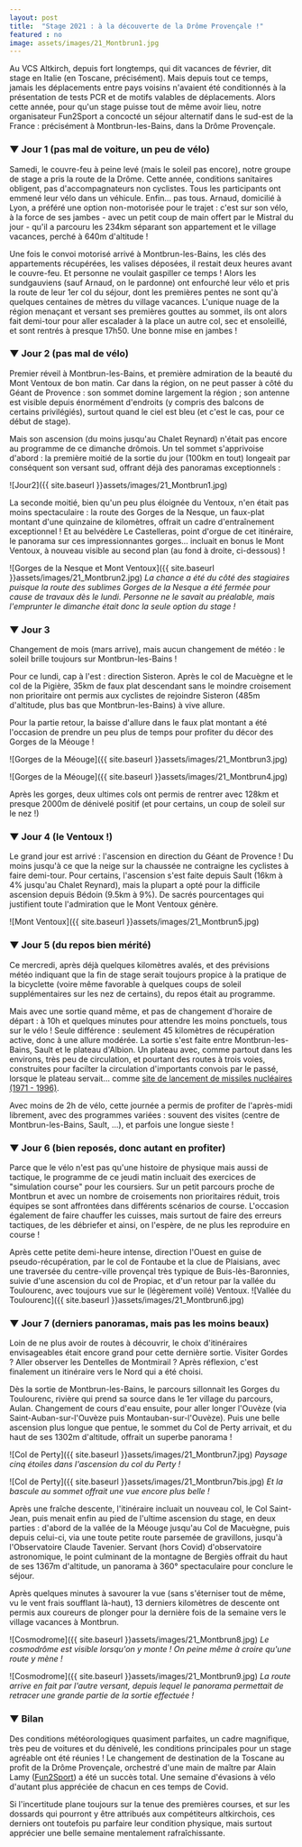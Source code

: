 ```yaml
---
layout: post
title:  "Stage 2021 : à la découverte de la Drôme Provençale !"
featured : no
image: assets/images/21_Montbrun1.jpg
---
```


Au VCS Altkirch, depuis fort longtemps, qui dit vacances de février, dit stage en Italie (en Toscane, précisément). Mais depuis tout ce temps, jamais les déplacements entre pays voisins n'avaient été conditionnés à la présentation de tests PCR et de motifs valables de déplacements. Alors cette année, pour qu'un stage puisse tout de même avoir lieu, notre organisateur Fun2Sport a concocté un séjour alternatif dans le sud-est de la France : précisément à Montbrun-les-Bains, dans la Drôme Provençale.
    
### ▼ Jour 1 (pas mal de voiture, un peu de vélo)

Samedi, le couvre-feu à peine levé (mais le soleil pas encore), notre groupe de stage a pris la route de la Drôme. Cette année, conditions sanitaires obligent, pas d'accompagnateurs non cyclistes. Tous les participants ont emmené leur vélo dans un véhicule. Enfin... pas tous. Arnaud, domicilié à Lyon, a préféré une option non-motorisée pour le trajet : c'est sur son vélo, à la force de ses jambes - avec un petit coup de main offert par le Mistral du jour - qu'il a parcouru les 234km séparant son appartement et le village vacances, perché à 640m d'altitude !

Une fois le convoi motorisé arrivé à Montbrun-les-Bains, les clés des appartements récupérées, les valises déposées, il restait deux heures avant le couvre-feu. Et personne ne voulait gaspiller ce temps ! Alors les sundgauviens (sauf Arnaud, on le pardonne) ont enfourché leur vélo et pris la route de leur 1er col du séjour, dont les premières pentes ne sont qu'à quelques centaines de mètres du village vacances. L'unique nuage de la région menaçant et versant ses premières gouttes au sommet, ils ont alors fait demi-tour pour aller escalader à la place un autre col, sec et ensoleillé, et sont rentrés à presque 17h50. Une bonne mise en jambes !

### ▼ Jour 2 (pas mal de vélo)

Premier réveil à Montbrun-les-Bains, et première admiration de la beauté du Mont Ventoux de bon matin. Car dans la région, on ne peut passer à côté du Géant de Provence : son sommet domine largement la région ; son antenne est visible depuis énormément d'endroits (y compris des balcons de certains privilégiés), surtout quand le ciel est bleu (et c'est le cas, pour ce début de stage).

Mais son ascension (du moins jusqu'au Chalet Reynard) n'était pas encore au programme de ce dimanche drômois. Un tel sommet s'apprivoise d'abord : la première moitié de la sortie du jour (100km en tout) longeait par conséquent son versant sud, offrant déjà des panoramas exceptionnels :

![Jour2]({{ site.baseurl }}assets/images/21_Montbrun1.jpg)

La seconde moitié, bien qu'un peu plus éloignée du Ventoux, n'en était pas moins spectaculaire : la route des Gorges de la Nesque, un faux-plat montant d'une quinzaine de kilomètres, offrait un cadre d'entraînement exceptionnel ! Et au belvédère Le Castelleras, point d'orgue de cet itinéraire, le panorama sur ces impressionnantes gorges... incluait en bonus le Mont Ventoux, à nouveau visible au second plan (au fond à droite, ci-dessous) !

![Gorges de la Nesque et Mont Ventoux]({{ site.baseurl }}assets/images/21_Montbrun2.jpg)
_La chance a été du côté des stagiaires puisque la route des sublimes Gorges de la Nesque a été fermée pour cause de travaux dès le lundi. Personne ne le savait au préalable, mais l'emprunter le dimanche était donc la seule option du stage !_

### ▼ Jour 3

Changement de mois (mars arrive), mais aucun changement de météo : le soleil brille toujours sur Montbrun-les-Bains !

Pour ce lundi, cap à l'est : direction Sisteron. Après le col de Macuègne et le col de la Pigière, 35km de faux plat descendant sans le moindre croisement non prioritaire ont permis aux cyclistes de rejoindre Sisteron (485m d'altitude, plus bas que Montbrun-les-Bains) à vive allure.

Pour la partie retour, la baisse d'allure dans le faux plat montant a été l'occasion de prendre un peu plus de temps pour profiter du décor des Gorges de la Méouge !

![Gorges de la Méouge]({{ site.baseurl }}assets/images/21_Montbrun3.jpg)

![Gorges de la Méouge]({{ site.baseurl }}assets/images/21_Montbrun4.jpg)

Après les gorges, deux ultimes cols ont permis de rentrer avec 128km et presque 2000m de dénivelé positif (et pour certains, un coup de soleil sur le nez !) 


### ▼ Jour 4 (le Ventoux !)

Le grand jour est arrivé : l'ascension en direction du Géant de Provence ! Du moins jusqu'à ce que la neige sur la chaussée ne contraigne les cyclistes à faire demi-tour. Pour certains, l'ascension s'est faite depuis Sault (16km à 4% jusqu'au Chalet Reynard), mais la plupart a opté pour la difficile ascension depuis Bédoin (9.5km à 9%). De sacrés pourcentages qui justifient toute l'admiration que le Mont Ventoux génère.

![Mont Ventoux]({{ site.baseurl }}assets/images/21_Montbrun5.jpg)

### ▼ Jour 5 (du repos bien mérité)

Ce mercredi, après déjà quelques kilomètres avalés, et des prévisions météo indiquant que la fin de stage serait toujours propice à la pratique de la bicyclette (voire même favorable à quelques coups de soleil supplémentaires sur les nez de certains), du repos était au programme.

Mais avec une sortie quand même, et pas de changement d'horaire de départ : à 10h et quelques minutes pour attendre les moins ponctuels, tous sur le vélo ! Seule différence : seulement 45 kilomètres de récupération active, donc à une allure modérée. La sortie s'est faite entre Montbrun-les-Bains, Sault et le plateau d'Albion. Un plateau avec, comme partout dans les environs, très peu de circulation, et pourtant des routes à trois voies, construites pour facilter la circulation d'importants convois par le passé, lorsque le plateau servait... comme [site de lancement de missiles nucléaires (1971 - 1996)](https://fr.wikipedia.org/wiki/Plateau_d%27Albion).

Avec moins de 2h de vélo, cette journée a permis de profiter de l'après-midi librement, avec des programmes variées : souvent des visites (centre de Montbrun-les-Bains, Sault, ...), et parfois une longue sieste !

### ▼ Jour 6 (bien reposés, donc autant en profiter)

Parce que le vélo n'est pas qu'une histoire de physique mais aussi de tactique, le programme de ce jeudi matin incluait des exercices de "simulation course" pour les coursiers. Sur un petit parcours proche de Montbrun et avec un nombre de croisements non prioritaires réduit, trois équipes se sont affrontées dans différents scénarios de course. L'occasion également de faire chauffer les cuisses, mais surtout de faire des erreurs tactiques, de les débriefer et ainsi, on l'espère, de ne plus les reproduire en course !

Après cette petite demi-heure intense, direction l'Ouest en guise de pseudo-récupération, par le col de Fontaube et la clue de Plaisians, avec une traversée du centre-ville provençal très typique de Buis-lès-Baronnies, suivie d'une ascension du col de Propiac, et d'un retour par la vallée du Toulourenc, avec toujours vue sur le (légèrement voilé) Ventoux.
![Vallée du Toulourenc]({{ site.baseurl }}assets/images/21_Montbrun6.jpg)

### ▼ Jour 7 (derniers panoramas, mais pas les moins beaux)

Loin de ne plus avoir de routes à découvrir, le choix d'itinéraires envisageables était encore grand pour cette dernière sortie. Visiter Gordes ? Aller observer les Dentelles de Montmirail ? Après réflexion, c'est finalement un itinéraire vers le Nord qui a été choisi.

Dès la sortie de Montbrun-les-Bains, le parcours sillonnait les Gorges du Toulourenc, rivière qui prend sa source dans le 1er village du parcours, Aulan. Changement de cours d'eau ensuite, pour aller longer l'Ouvèze (via Saint-Auban-sur-l'Ouvèze puis Montauban-sur-l'Ouvèze). Puis une belle ascension plus longue que pentue, le sommet du Col de Perty arrivait, et du haut de ses 1302m d'altitude, offrait un superbe panorama !

![Col de Perty]({{ site.baseurl }}assets/images/21_Montbrun7.jpg)
_Paysage cinq étoiles dans l'ascension du col du Perty !_

![Col de Perty]({{ site.baseurl }}assets/images/21_Montbrun7bis.jpg)
_Et la bascule au sommet offrait une vue encore plus belle !_


Après une fraîche descente, l'itinéraire incluait un nouveau col, le Col Saint-Jean, puis menait enfin au pied de l'ultime ascension du stage, en deux parties : d'abord de la vallée de la Méouge jusqu'au Col de Macuègne, puis depuis celui-ci, via une toute petite route parsemée de gravillons, jusqu'à l'Observatoire Claude Tavenier. Servant (hors Covid) d'observatoire astronomique, le point culminant de la montagne de Bergiès offrait du haut de ses 1367m d'altitude, un panorama à 360° spectaculaire pour conclure le séjour.

Après quelques minutes à savourer la vue (sans s'éterniser tout de même, vu le vent frais soufflant là-haut), 13 derniers kilomètres de descente ont permis aux coureurs de plonger pour la dernière fois de la semaine vers le village vacances à Montbrun.

![Cosmodrome]({{ site.baseurl }}assets/images/21_Montbrun8.jpg)
_Le cosmodrôme est visible lorsqu'on y monte ! On peine même à croire qu'une route y mène !_

![Cosmodrome]({{ site.baseurl }}assets/images/21_Montbrun9.jpg)
_La route arrive en fait par l'autre versant, depuis lequel le panorama permettait de retracer une grande partie de la sortie effectuée !_

### ▼ Bilan

Des conditions météorologiques quasiment parfaites, un cadre magnifique, très peu de voitures et du dénivelé, les conditions principales pour un stage agréable ont été réunies ! 
Le changement de destination de la Toscane au profit de la Drôme Provençale, orchestré d'une main de maître par Alain Lamy ([Fun2Sport](http://www.fun2sport.fr/)) a été un succès total. Une semaine d'évasions à vélo d'autant plus appréciée de chacun en ces temps de Covid.

Si l'incertitude plane toujours sur la tenue des premières courses, et sur les dossards qui pourront y être attribués aux compétiteurs altkirchois, ces derniers ont toutefois pu parfaire leur condition physique, mais surtout apprécier une belle semaine mentalement rafraîchissante.

